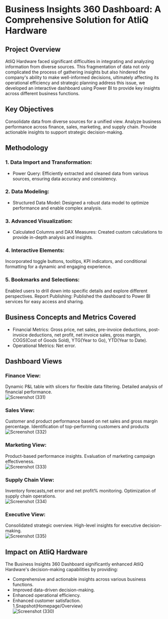 # Business Insights 360 Dashboard: A Comprehensive Solution for AtliQ Hardware
## Project Overview
AtliQ Hardware faced significant difficulties in integrating and analyzing information from diverse sources. This fragmentation of data not only complicated the process of gathering insights but also hindered the company's ability to make well-informed decisions, ultimately affecting its operational efficiency and strategic planning address this issue, we developed an interactive dashboard using Power BI to provide key insights across different business functions.

## Key Objectives
Consolidate data from diverse sources for a unified view.
Analyze business performance across finance, sales, marketing, and supply chain.
Provide actionable insights to support strategic decision-making.
## Methodology
### 1. Data Import and Transformation:
- Power Query: 
Efficiently extracted and cleaned data from various sources, ensuring data accuracy and consistency.
### 2. Data Modeling:
- Structured Data Model: Designed a robust data model to optimize performance and enable complex analysis.
### 3. Advanced Visualization:
- Calculated Columns and DAX Measures: Created custom calculations to provide in-depth analysis and insights.
### 4. Interactive Elements: 
Incorporated toggle buttons, tooltips, KPI indicators, and conditional formatting for a dynamic and engaging experience.
### 5. Bookmarks and Selections: 
Enabled users to drill down into specific details and explore different perspectives.
Report Publishing: Published the dashboard to Power BI services for easy access and sharing.
## Business Concepts and Metrics Covered
- Financial Metrics: Gross price, net sales, pre-invoice deductions, post-invoice deductions, net profit, net invoice sales, gross margin, COGS(Cost of Goods Sold), YTG(Year to Go), YTD(Year to Date).
- Operational Metrics: Net error.
## Dashboard Views
  ### Finance View:<br>
  Dynamic P&L table with slicers for flexible data filtering. Detailed analysis of financial performance.<br>
  ![Screenshot (331)](https://github.com/user-attachments/assets/83bf24e6-4bc7-4a82-a8d9-09712959f55c)
  ### Sales View: <br>
  Customer and product performance based on net sales and gross margin percentage. Identification of top-performing customers and products<br>
  ![Screenshot (332)](https://github.com/user-attachments/assets/03161187-f974-4af8-8cf9-d9107f2bcdb6)
  ### Marketing View:<br>
  Product-based performance insights. Evaluation of marketing campaign effectiveness.<br>
  ![Screenshot (333)](https://github.com/user-attachments/assets/1a473bf1-5c59-4e02-bec0-939615c6a113)
  ### Supply Chain View:<br>
  Inventory forecasts,net error and net profit% monitoring. Optimization of supply chain operations.<br>
  ![Screenshot (334)](https://github.com/user-attachments/assets/c4882bb8-6296-493f-9422-2909d04799e6)
  ### Executive View:<br>
  Consolidated strategic overview. High-level insights for executive decision-making.<br>
  ![Screenshot (335)](https://github.com/user-attachments/assets/8c7d723d-daa4-4c39-b670-a2db0c17eec6)

## Impact on AtliQ Hardware
The Business Insights 360 Dashboard significantly enhanced AtliQ Hardware's decision-making capabilities by providing:

- Comprehensive and actionable insights across various business functions.
- Improved data-driven decision-making.
- Enhanced operational efficiency.
- Enhanced customer satisfaction.<br>
1.Snapshot(Homepage/Overview)<br>
![Screenshot (330)](https://github.com/user-attachments/assets/84b7781f-7bb8-4083-b66b-5b8f8294a20e)























